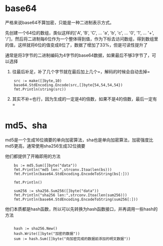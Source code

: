 # base64
严格来说base64不算加密，只能是一种二进制表示方式。

先创建一个64位的数组，类似这样的['A', 'B', 'C', ... 'a', 'b', 'c', ... '0', '1', ... '+', '/']，然后将二进制每6位作为一个整体得到值，作为下标去访问数组，得到数组里的值，这样就将6位的值变成8位了，数据了增加了33%，但是可读性提升了

通常是将3字节的二进制编码为4字节的base64数据，如果最后不够3字节了，可以选择

1. 往最后补足，补了几个字节就在最后加上几个=，解码的时候会自动去掉=

```
    src := make([]byte,10)
	base64.StdEncoding.Encode(src,[]byte{54,54,54,54})
	fmt.Println(string(src))
```

2. 其实不补=也行，因为生成的一定是4的倍数，如果不是4的倍数，最后一定有=


# md5、sha
md5是一个生成16位摘要的单向加密算法，sha也是单向加密算法，加密强度比md5更高，通常使用sha256生成32位摘要

他们都提供了开箱即用的方法

```
    bs := md5.Sum([]byte("data"))
    fmt.Println("md5 len:",strconv.Itoa(len(bs)))
    fmt.Println(base64.StdEncoding.EncodeToString(bs[:]))

    fmt.Println()

    sum256 := sha256.Sum256([]byte("data"))
    fmt.Println("sha256 len:",strconv.Itoa(len(sum256)))
    fmt.Println(base64.StdEncoding.EncodeToString(sum256[:]))
```

他们本质都是hash函数，所以可以先转换为hash函数接口，并再调用一些hash的方法

```

    hash := sha256.New()
	hash.Write([]byte("加密的数据"))
	sum := hash.Sum([]byte("向加密完成的数据前添加的明文数据"))

```